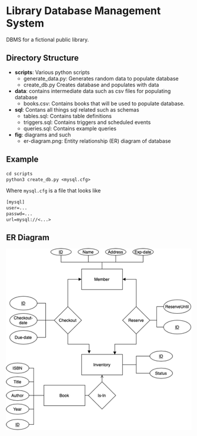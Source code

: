 # Library Database Management System
DBMS for a fictional public library.

## Directory Structure
* __scripts__: Various python scripts
    - generate_data.py: Generates random data to populate database
    - create_db.py Creates database and populates with data
* __data__: contains intermediate data such as csv files for populating database
    - books.csv: Contains books that will be used to populate database.
* __sql__: Contans all things sql related such as schemas
    - tables.sql: Contains table definitions
    - triggers.sql: Contains triggers and scheduled events
    - queries.sql: Contains example queries
* __fig__: diagrams and such
    - er-diagram.png: Entity relationship (ER) diagram of database
    
## Example

```
cd scripts
python3 create_db.py <mysql.cfg>
```

Where `mysql.cfg` is a file that looks like
```
[mysql]
user=...
passwd=...
url=mysql://<...>
```

## ER Diagram

![ER diagram](fig/er-diagram.png "ER Diagram")
